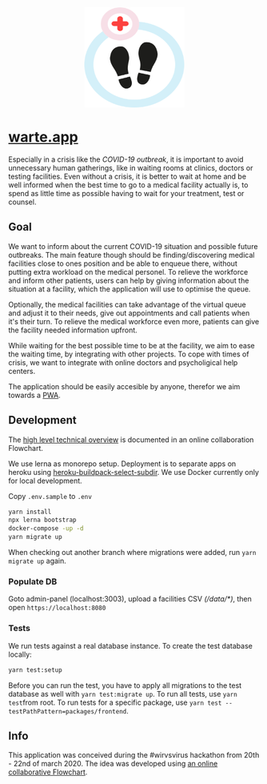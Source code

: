 <div align="center">
  <a href="https://github.com/wartezimmer/wartezimmer">
    <img width="200" height="200" src="https://raw.githubusercontent.com/wartezimmer/wartezimmer/master/packages/frontend/static/logo.png">
  </a>
</div>

# [warte.app](https://warte.app)

Especially in a crisis like the _COVID-19 outbreak_, it is important to avoid unnecessary human gatherings,
like in waiting rooms at clinics, doctors or testing facilities. Even without a crisis, it is better to wait at home
and be well informed when the best time to go to a medical facility actually is,
to spend as little time as possible having to wait for your treatment, test or counsel.

## Goal

We want to inform about the current COVID-19 situation and possible future outbreaks.
The main feature though should be finding/discovering medical facilities close to ones position
and be able to enqueue there, without putting extra workload on the medical personel.
To relieve the workforce and inform other patients, users can help by giving information about the situation
at a facility, which the application will use to optimise the queue.

Optionally, the medical facilities can take advantage of the virtual queue and adjust it to their needs,
give out appointments and call patients when it's their turn. To relieve the medical workforce even more, patients can give the facility needed information upfront. 

While waiting for the best possible time to be at the facility, we aim to ease the waiting time,
by integrating with other projects. To cope with times of crisis, we want to integrate with online doctors and psycholigical help centers.

The application should be easily accesible by anyone, therefor we aim towards a [PWA](https://en.wikipedia.org/wiki/Progressive_web_application).

## Development

The [high level technical overview](https://miro.com/app/board/o9J_kuyJbZM=/) is documented in an online collaboration Flowchart.

We use lerna as monorepo setup. Deployment is to separate apps on heroku using [heroku-buildpack-select-subdir](https://elements.heroku.com/buildpacks/pagedraw/heroku-buildpack-select-subdir). We use Docker currently only for local development.

Copy `.env.sample` to `.env`

```bash
yarn install
npx lerna bootstrap
docker-compose -up -d
yarn migrate up
```

When checking out another branch where migrations were added, run `yarn migrate up` again.

### Populate DB

Goto admin-panel (localhost:3003), upload a facilities CSV _(/data/*)_,
then open `https://localhost:8080`

### Tests

We run tests against a real database instance. To create the test database locally:

```bash
yarn test:setup
```

Before you can run the test, you have to apply all migrations to the test database as well with `yarn test:migrate up`.
To run all tests, use `yarn test`from root. To run tests for a specific package, use `yarn test --testPathPattern=packages/frontend`.

## Info

This application was conceived during the #wirvsvirus hackathon from 20th - 22nd of march 2020.
The idea was developed using [an online collaborative Flowchart](https://miro.com/app/board/o9J_kuy0fwM=/).
